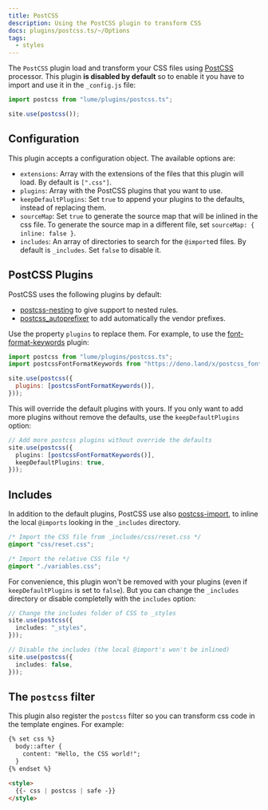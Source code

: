 ```yaml
---
title: PostCSS
description: Using the PostCSS plugin to transform CSS
docs: plugins/postcss.ts/~/Options
tags:
  - styles
---
```


The `PostCSS` plugin load and transform your CSS files using
[PostCSS](https://postcss.org/) processor. This plugin **is disabled by
default** so to enable it you have to import and use it in the `_config.js`
file:

```js
import postcss from "lume/plugins/postcss.ts";

site.use(postcss());
```

## Configuration

This plugin accepts a configuration object. The available options are:

- `extensions`: Array with the extensions of the files that this plugin will
  load. By default is `[".css"]`.
- `plugins`: Array with the PostCSS plugins that you want to use.
- `keepDefaultPlugins`: Set `true` to append your plugins to the defaults,
  instead of replacing them.
- `sourceMap`: Set `true` to generate the source map that will be inlined in the
  css file. To generate the source map in a different file, set
  `sourceMap: { inline: false }`.
- `includes`: An array of directories to search for the `@import`ed files. By
  default is `_includes`. Set `false` to disable it.

## PostCSS Plugins

PostCSS uses the following plugins by default:

- [postcss-nesting](https://github.com/lumeland/postcss-nesting) to give support
  to nested rules.
- [postcss_autoprefixer](https://deno.land/x/postcss_autoprefixer) to add
  automatically the vendor prefixes.

Use the property `plugins` to replace them. For example, to use the
[font-format-keywords](https://deno.land/x/postcss_font_format_keywords) plugin:

```js
import postcss from "lume/plugins/postcss.ts";
import postcssFontFormatKeywords from "https://deno.land/x/postcss_font_format_keywords/mod.js";

site.use(postcss({
  plugins: [postcssFontFormatKeywords()],
}));
```

This will override the default plugins with yours. If you only want to add more
plugins without remove the defaults, use the `keepDefaultPlugins` option:

```ts
// Add more postcss plugins without override the defaults
site.use(postcss({
  plugins: [postcssFontFormatKeywords()],
  keepDefaultPlugins: true,
}));
```

## Includes

In addition to the default plugins, PostCSS use also
[postcss-import](https://deno.land/x/postcss_import), to inline the local
`@imports` looking in the `_includes` directory.

```css
/* Import the CSS file from _includes/css/reset.css */
@import "css/reset.css";

/* Import the relative CSS file */
@import "./variables.css";
```

For convenience, this plugin won't be removed with your plugins (even if
`keepDefaultPlugins` is set to `false`). But you can change the `_includes`
directory or disable completelly with the `includes` option:

```ts
// Change the includes folder of CSS to _styles
site.use(postcss({
  includes: "_styles",
}));
```

```ts
// Disable the includes (the local @import's won't be inlined)
site.use(postcss({
  includes: false,
}));
```

## The `postcss` filter

This plugin also register the `postcss` filter so you can transform css code in
the template engines. For example:

```html
{% set css %}
  body::after {
    content: "Hello, the CSS world!";
  }
{% endset %}

<style>
  {{- css | postcss | safe -}}
</style>
```
